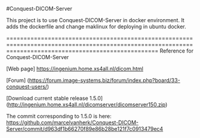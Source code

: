 #Conquest-DICOM-Server

This project is to use Conquest-DICOM-Server in docker environment.
It adds the dockerfile and change maklinux for deploying in ubuntu docker.

========================================================================================================================================================
Reference for Conquest-DICOM-Server

[Web page] https://ingenium.home.xs4all.nl/dicom.html

[Forum] (https://forum.image-systems.biz/forum/index.php?board/33-conquest-users/)

[Download current stable release 1.5.0] (http://ingenium.home.xs4all.nl/dicomserver/dicomserver150.zip)

The commit corresponding to 1.5.0 is here: https://github.com/marcelvanherk/Conquest-DICOM-Server/commit/d963df1b66270f89e86b28be121f7c0913479ec4
